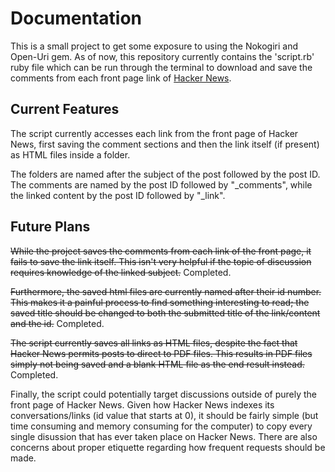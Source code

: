 # Documentation

This is a small project to get some exposure to using the Nokogiri and Open-Uri gem. As of now, this repository currently contains the 'script.rb' ruby file which can be run through the terminal to download and save the comments from each front page link of [Hacker News](https://news.ycombinator.com/).

## Current Features

The script currently accesses each link from the front page of Hacker News, first saving the comment sections and then the link itself (if present) as HTML files inside a folder. 

The folders are named after the subject of the post followed by the post ID. The comments are named by the post ID followed by "_comments", while the linked content by the post ID followed by "_link". 
## Future Plans

~~While the project saves the comments from each link of the front page, it fails to save the link itself. This isn't very helpful if the topic of discussion requires knowledge of the linked subject.~~ Completed.

~~Furthermore, the saved html files are currently named after their id number. This makes it a painful process to find something interesting to read; the saved title should be changed to both the submitted title of the link/content and the id.~~ Completed.

~~The script currently saves all links as HTML files, despite the fact that Hacker News permits posts to direct to PDF files. This results in PDF files simply not being saved and a blank HTML file as the end result instead.~~ Completed.

Finally, the script could potentially target discussions outside of purely the front page of Hacker News. Given how Hacker News indexes its conversations/links (id value that starts at 0), it should be fairly simple (but time consuming and memory consuming for the computer) to copy every single disussion that has ever taken place on Hacker News. There are also concerns about proper etiquette regarding how frequent requests should be made.

